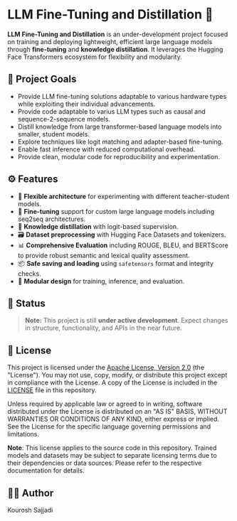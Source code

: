 # LLM Fine-Tuning and Distillation 🚀

**LLM Fine-Tuning and Distillation** is an under-development project focused on training and deploying lightweight, efficient large language models through **fine-tuning** and **knowledge distillation**. It leverages the Hugging Face Transformers ecosystem for flexibility and modularity.

## 📌 Project Goals

- Provide LLM fine-tuning solutions adaptable to various hardware types while exploiting their individual advancements.
- Provide code adaptable to varius LLM types such as causal and sequence-2-sequence models.
- Distill knowledge from large transformer-based language models into smaller, student models.
- Explore techniques like logit matching and adapter-based fine-tuning.
- Enable fast inference with reduced computational overhead.
- Provide clean, modular code for reproducibility and experimentation.

## ⚙️ Features

- 🔧 **Flexible architecture** for experimenting with different teacher-student models.
- 🎯 **Fine-tuning** support for custom large language models including seq2seq architectures.
- 🧠 **Knowledge distillation** with logit-based supervision.
- 🗃️ **Dataset preprocessing** with Hugging Face Datasets and tokenizers.
- 📊 **Comprehensive Evaluation** including ROUGE, BLEU, and BERTScore to provide robust semantic and lexical quality assessment.
- 📦 **Safe saving and loading** using `safetensors` format and integrity checks.
- 🧪 **Modular design** for training, inference, and evaluation.

## 🚧 Status

> **Note:** This project is still **under active development**. Expect changes in structure, functionality, and APIs in the near future.

## 📄 License

This project is licensed under the [Apache License, Version 2.0](https://www.apache.org/licenses/LICENSE-2.0) (the "License"). You may not use, copy, modify, or distribute this project except in compliance with the License. A copy of the License is included in the [LICENSE](./LICENSE) file in this repository.

Unless required by applicable law or agreed to in writing, software distributed under the License is distributed on an "AS IS" BASIS, WITHOUT WARRANTIES OR CONDITIONS OF ANY KIND, either express or implied. See the License for the specific language governing permissions and limitations.

**Note**: This license applies to the source code in this repository. Trained models and datasets may be subject to separate licensing terms due to their dependencies or data sources. Please refer to the respective documentation for details.

## 👨‍💻 Author

Kourosh Sajjadi  
